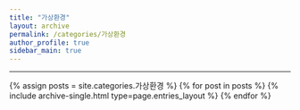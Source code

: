 ```yaml
---
title: "가상환경"
layout: archive
permalink: /categories/가상환경
author_profile: true
sidebar_main: true
---
```


<!-- 공백이 포함되어 있는 카테고리 이름의 경우 site.categories['a b c'] 이런식으로! -->

***

{% assign posts = site.categories.가상환경 %}
{% for post in posts %} {% include archive-single.html type=page.entries_layout %} {% endfor %}